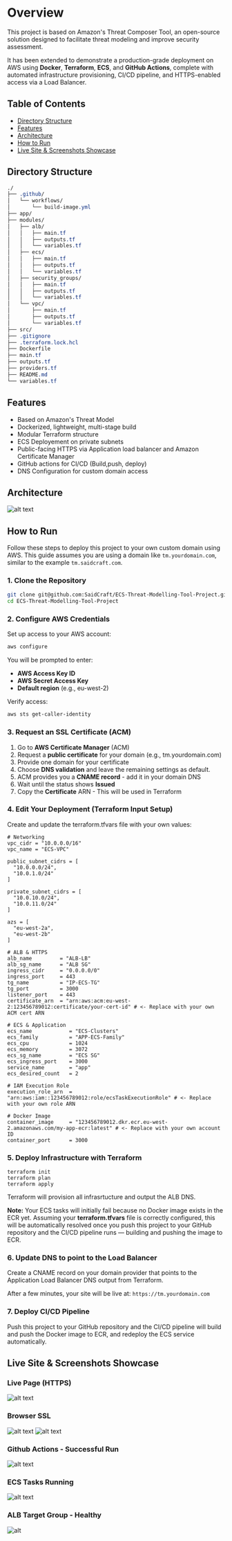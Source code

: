 # Overview

This project is based on Amazon's Threat Composer Tool, an open-source solution designed to facilitate threat modeling and improve security assessment.

It has been extended to demonstrate a production-grade deployment on AWS using **Docker**, **Terraform**, **ECS**, and **GitHub Actions**, complete with automated infrastructure provisioning, CI/CD pipeline, and HTTPS-enabled access via a Load Balancer.


## Table of Contents

- [Directory Structure](#directory-structure)  
- [Features](#features)  
- [Architecture](#architecture)  
- [How to Run](#how-to-run)  
- [Live Site & Screenshots Showcase](#live-site--screenshots-showcase)    

## Directory Structure
```css
./
├── .github/
│   └── workflows/
│       └── build-image.yml
├── app/
├── modules/
│   ├── alb/
│   │   ├── main.tf
│   │   ├── outputs.tf
│   │   └── variables.tf
│   ├── ecs/
│   │   ├── main.tf
│   │   ├── outputs.tf
│   │   └── variables.tf
│   ├── security_groups/
│   │   ├── main.tf
│   │   ├── outputs.tf
│   │   └── variables.tf
│   └── vpc/
│       ├── main.tf
│       ├── outputs.tf
│       └── variables.tf
├── src/
├── .gitignore
├── .terraform.lock.hcl
├── Dockerfile
├── main.tf
├── outputs.tf
├── providers.tf
├── README.md
└── variables.tf
```


## Features
- Based on Amazon's Threat Model
- Dockerized, lightweight, multi-stage build
- Modular Terraform structure
- ECS Deployement on private subnets
- Public-facing HTTPS via Application load balancer and Amazon Certificate Manager
- GitHub actions for CI/CD (Build,push, deploy)
- DNS Configuration for custom domain access


## Architecture

![alt text](/src/ECS-Architecture.JPG)

## How to Run

Follow these steps to deploy this project to your own custom domain using AWS. This guide assumes you are using a domain like `tm.yourdomain.com`, similar to the example `tm.saidcraft.com`.

### 1. Clone the Repository
```bash 
git clone git@github.com:SaidCraft/ECS-Threat-Modelling-Tool-Project.git
cd ECS-Threat-Modelling-Tool-Project
```

### 2. Configure AWS Credentials
Set up access to your AWS account:
```bash
aws configure
```
You will be prompted to enter:
- **AWS Access Key ID**
- **AWS Secret Access Key**
- **Default region** (e.g., eu-west-2)

Verify access:
```bash
aws sts get-caller-identity
```

### 3. Request an SSL Certificate (ACM)
1. Go to **AWS Certificate Manager** (ACM)
2. Request a **public certificate** for your domain (e.g., tm.yourdomain.com)
3. Provide one domain for your certificate
4. Choose **DNS validation** and leave the remaining settings as default.
5. ACM provides you a **CNAME record** - add it in your domain DNS
6. Wait until the status shows **Issued**
7. Copy the **Certificate** ARN - This will be used in Terraform

### 4. Edit Your Deployment (Terraform Input Setup)
Create and update the terraform.tfvars file with your own values:
```hcl
# Networking
vpc_cidr = "10.0.0.0/16"
vpc_name = "ECS-VPC"

public_subnet_cidrs = [
  "10.0.0.0/24",
  "10.0.1.0/24"
]

private_subnet_cidrs = [
  "10.0.10.0/24",
  "10.0.11.0/24"
]

azs = [
  "eu-west-2a",
  "eu-west-2b"
]

# ALB & HTTPS
alb_name         = "ALB-LB"
alb_sg_name      = "ALB SG"
ingress_cidr     = "0.0.0.0/0"
ingress_port     = 443
tg_name          = "IP-ECS-TG"
tg_port          = 3000
listener_port    = 443
certificate_arn  = "arn:aws:acm:eu-west-2:123456789012:certificate/your-cert-id" # <- Replace with your own ACM cert ARN

# ECS & Application
ecs_name            = "ECS-Clusters"
ecs_family          = "APP-ECS-Family"
ecs_cpu             = 1024
ecs_memory          = 3072
ecs_sg_name         = "ECS SG"
ecs_ingress_port    = 3000
service_name        = "app"
ecs_desired_count   = 2

# IAM Execution Role
execution_role_arn  = "arn:aws:iam::123456789012:role/ecsTaskExecutionRole" # <- Replace with your own role ARN

# Docker Image
container_image     = "123456789012.dkr.ecr.eu-west-2.amazonaws.com/my-app-ecr:latest" # <- Replace with your own account ID
container_port      = 3000
```
### 5. Deploy Infrastructure with Terraform
```hcl
terraform init
terraform plan
terraform apply
```
Terraform will provision all infrasrtucture and output the ALB DNS.

**Note:** Your ECS tasks will initially fail because no Docker image exists in the ECR yet. Assuming your **terraform.tfvars** file is correctly configured, this will be automatically resolved once you push this project to your GitHub repository and the CI/CD pipeline runs — building and pushing the image to ECR.

### 6. Update DNS to point to the Load Balancer
Create a CNAME record on your domain provider that points to the Application Load Balancer DNS output from Terraform. 

After a few minutes, your site will be live at:
```https://tm.yourdomain.com```

### 7. Deploy CI/CD Pipeline
Push this project to your GitHub repository and the CI/CD pipeline will build and push the Docker image to ECR, and redeploy the ECS service automatically.


## Live Site & Screenshots Showcase

### Live Page (HTTPS)
![alt text](/src/Website.gif)

### Browser SSL 
![alt text](/src/SSL%20Lock%20Icon.JPG)
![alt text](/src/SSL%20Certificate.JPG)

### Github Actions - Successful Run
![alt text](/src/GitHub%20Actions%20-%20Success.JPG)

### ECS Tasks Running
![alt text](/src/ECS-Tasks-Running.JPG)

### ALB Target Group - Healthy
![alt](/src/ALB-Target%20Group%20-%20Healthy.JPG)

